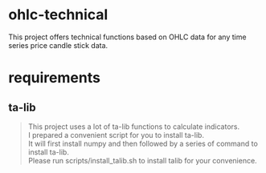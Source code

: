 # ohlc-technical
This project offers technical functions based on OHLC data for any time series price candle stick data.

# requirements
## ta-lib
> This project uses a lot of ta-lib functions to calculate indicators.  
> I prepared a convenient script for you to install ta-lib.   
> It will first install numpy and then followed by a series of command to install ta-lib.  
> Please run scripts/install_talib.sh to install talib for your convenience.